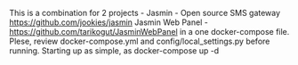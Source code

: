 This is a combination for 2 projects - 
Jasmin - Open source SMS gateway https://github.com/jookies/jasmin
Jasmin Web Panel - https://github.com/tarikogut/JasminWebPanel
in a one docker-compose file.
Plese, review docker-compose.yml and config/local_settings.py before running.
Starting up as simple, as docker-compose up -d
